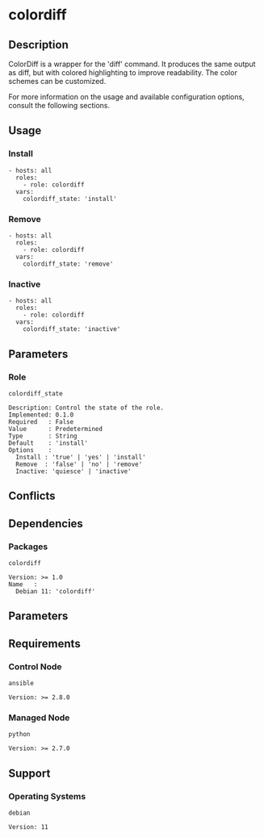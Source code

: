 # colordiff

## Description

ColorDiff is a wrapper for the 'diff' command. It produces the same output as
diff, but with colored highlighting to improve readability. The color schemes
can be customized.

For more information on the usage and available configuration options,
consult the following sections.

## Usage

### Install

```
- hosts: all
  roles:
    - role: colordiff
  vars:
    colordiff_state: 'install'
```

### Remove

```
- hosts: all
  roles:
    - role: colordiff
  vars:
    colordiff_state: 'remove'
```

### Inactive

```
- hosts: all
  roles:
    - role: colordiff
  vars:
    colordiff_state: 'inactive'
```

## Parameters

### Role

`colordiff_state`

    Description: Control the state of the role.
    Implemented: 0.1.0
    Required   : False
    Value      : Predetermined
    Type       : String
    Default    : 'install'
    Options    :
      Install : 'true' | 'yes' | 'install'
      Remove  : 'false' | 'no' | 'remove'
      Inactive: 'quiesce' | 'inactive'

## Conflicts

## Dependencies

### Packages

`colordiff`

    Version: >= 1.0
    Name   :
      Debian 11: 'colordiff'

## Parameters

## Requirements

### Control Node

`ansible`

    Version: >= 2.8.0

### Managed Node

`python`

    Version: >= 2.7.0

## Support

### Operating Systems

`debian`

    Version: 11

